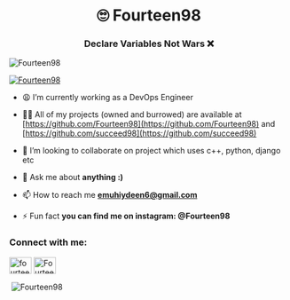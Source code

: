 <h1 align="center">🙄 Fourteen98</h1>
<h3 align="center">Declare Variables Not Wars ❌</h3>

<p align="left"> <img src="https://komarev.com/ghpvc/?username=Fourteen98&label=Profile%20views&color=1c1c1c&style=flat" alt="Fourteen98" /> </p>

<p align="left"> <a href="https://github.com/ryo-ma/github-profile-trophy"><img src="https://github-profile-trophy.vercel.app/?username=Fourteen98" alt="Fourteen98" /></a> </p>

- 😩 I’m currently working as a DevOps Engineer

- 👨‍💻 All of my projects (owned and burrowed) are available at [https://github.com/Fourteen98](https://github.com/Fourteen98) and [https://github.com/succeed98](https://github.com/succeed98)

-  👯 I’m looking to collaborate on project which uses c++, python, django etc

- 💬 Ask me about **anything :)**

- 📫 How to reach me **emuhiydeen6@gmail.com**

- ⚡ Fun fact **you can find me on instagram: @Fourteen98**

<h3 align="left">Connect with me:</h3>
<p align="left">
<a href="https://twitter.com/muhiydeen" target="blank"><img align="center" src="https://cdn.jsdelivr.net/npm/simple-icons@3.0.1/icons/twitter.svg" alt="fourteen98" height="30" width="40" /></a>
<a href="https://instagram.com/Fourteen98" target="blank"><img align="center" src="https://cdn.jsdelivr.net/npm/simple-icons@3.0.1/icons/instagram.svg" alt="Fourteen98" height="30" width="40" /></a>
</p>

<p>&nbsp;<img align="center" src="https://github-readme-stats.vercel.app/api?username=Fourteen98&show_icons=true&theme=onedark&text_color=000000&bg_color=242424&hide_border=true&locale=en" alt="Fourteen98" /></p>
